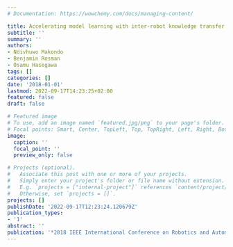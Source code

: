 ```yaml
---
# Documentation: https://wowchemy.com/docs/managing-content/

title: Accelerating model learning with inter-robot knowledge transfer
subtitle: ''
summary: ''
authors:
- Ndivhuwo Makondo
- Benjamin Rosman
- Osamu Hasegawa
tags: []
categories: []
date: '2018-01-01'
lastmod: 2022-09-17T14:23:25+02:00
featured: false
draft: false

# Featured image
# To use, add an image named `featured.jpg/png` to your page's folder.
# Focal points: Smart, Center, TopLeft, Top, TopRight, Left, Right, BottomLeft, Bottom, BottomRight.
image:
  caption: ''
  focal_point: ''
  preview_only: false

# Projects (optional).
#   Associate this post with one or more of your projects.
#   Simply enter your project's folder or file name without extension.
#   E.g. `projects = ["internal-project"]` references `content/project/deep-learning/index.md`.
#   Otherwise, set `projects = []`.
projects: []
publishDate: '2022-09-17T12:23:24.120679Z'
publication_types:
- '1'
abstract: ''
publication: '*2018 IEEE International Conference on Robotics and Automation (ICRA)*'
---
```

